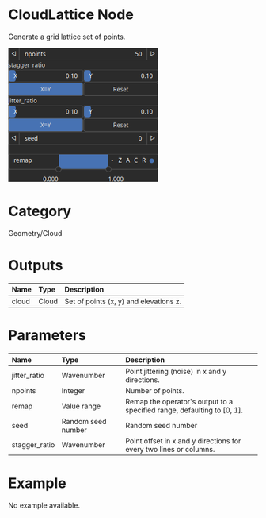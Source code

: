 
CloudLattice Node
=================


Generate a grid lattice set of points.



![img](../../images/nodes/CloudLattice_settings.png)


# Category


Geometry/Cloud
# Outputs

|Name|Type|Description|
| :--- | :--- | :--- |
|cloud|Cloud|Set of points (x, y) and elevations z.|

# Parameters

|Name|Type|Description|
| :--- | :--- | :--- |
|jitter_ratio|Wavenumber|Point jittering (noise) in x and y directions.|
|npoints|Integer|Number of points.|
|remap|Value range|Remap the operator's output to a specified range, defaulting to [0, 1].|
|seed|Random seed number|Random seed number|
|stagger_ratio|Wavenumber|Point offset in x and y directions for every two lines or columns.|

# Example


No example available.